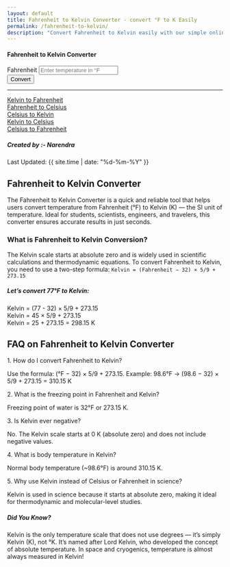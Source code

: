 ```yaml
---
layout: default
title: Fahrenheit to Kelvin Converter - convert °F to K Easily
permalink: /fahrenheit-to-kelvin/
description: "Convert Fahrenheit to Kelvin easily with our simple online tool! Get accurate results in just a few clicks. Start converting now!"
---
```

<div class="container mt-5">
  <div class="row justify-content-center">
    <div class="col-md-6">
      <div class="card shadow-sm">
        <div class="card-header bg-primary text-white text-center">
          <h4>Fahrenheit to Kelvin Converter</h4>
        </div>
        <div class="card-body">
          <form id="converter-form">
            <div class="mb-3">
              <label for="fahrenheitInput" class="form-label">Fahrenheit</label>
              <input type="number" class="form-control" id="fahrenheitInput" placeholder="Enter temperature in °F">
            </div>
            <div class="mb-3 text-center">
              <button type="button" class="btn btn-primary" onclick="convertToKelvin()">Convert</button>
            </div>
            <div class="alert alert-info d-none font-monospace fs-3" id="result"></div>
          </form>
        </div>
      </div>
    </div>
  </div>
</div>

<hr>

<div class="row justify-content-center">
  <div class="col-auto">
    <a class="btn btn-light shadow-sm" href="/kelvin-to-fahrenheit">Kelvin to Fahrenheit</a>
  </div>
  <div class="col-auto">
    <a class="btn btn-light shadow-sm" href="/fahrenheit-to-celsius">Fahrenheit to Celsius</a>
  </div>
  <div class="col-auto">
    <a class="btn btn-light shadow-sm" href="/celsius-to-kelvin">Celsius to Kelvin</a>
  </div>
  <div class="col-auto">
    <a class="btn btn-light shadow-sm" href="/kelvin-to-celsius">Kelvin to Celsius</a>
  </div>
 
  <div class="col-auto">
    <a class="btn btn-light shadow-sm" href="/celsius-to-fahrenheit">Celsius to Fahrenheit</a>
  </div>
</div>

<!-- Article Content -->
 <div class="article-container">
      <div class="d-flex flex-wrap justify-content-between align-items-center mb-4 pb-3 border-bottom">
        <div class="d-flex align-items-center">
          <div class="bg-light p-2 rounded-circle d-flex align-items-center justify-content-center me-3"> <i
              class="fas fa-user text-primary"></i>
          </div>
          <div>
            <h5 class="mb-0">Created by :- Narendra</h5>
          </div>
        </div>
        <div class="text-muted"><i class="fas fa-calendar me-1"></i>Last Updated: {{ site.time | date: "%d-%m-%Y" }} </div>
      </div>
      <!-- What is Section1 -->
      <section class="mb-5">
        <h1>Fahrenheit to Kelvin Converter</h1>
        <p>The Fahrenheit to Kelvin Converter is a quick and reliable tool that helps users convert temperature from Fahrenheit (°F) to Kelvin (K) — the SI unit of temperature. Ideal for students, scientists, engineers, and travelers, this converter ensures accurate results in just seconds.</p>
        <h3>What is Fahrenheit to Kelvin Conversion?</h3>
        <p>The Kelvin scale starts at absolute zero and is widely used in scientific calculations and thermodynamic equations. To convert Fahrenheit to Kelvin, you need to use a two-step formula: <code>Kelvin = (Fahrenheit − 32) × 5/9 + 273.15 </code></p>
        <div class="highlight-box">
          <h5><i class="fas fa-lightbulb text-warning me-2"></i>Let’s convert 77°F to Kelvin:</h5>
          <p class="mb-0"> Kelvin = (77 - 32) × 5/9 + 273.15  <br>Kelvin = 45 × 5/9 + 273.15  <br>Kelvin = 25 + 273.15 = 298.15 K </p>
        </div>
      </section>
 <!-- FAQ Section -->
      <section class="mb-5">
        <h2 class="mb-4">FAQ on Fahrenheit to Kelvin Converter</h2>
        <div class="card mb-3 border-0 bg-light">
          <div class="card-body ">
            <div class="fw-bold text-primary">1. How do I convert Fahrenheit to Kelvin? </div>
            <p class="mb-0">Use the formula: (°F − 32) × 5/9 + 273.15. Example: 98.6°F → (98.6 − 32) × 5/9 + 273.15 = 310.15 K </p>
          </div>
        </div>
        <div class="card mb-3 border-0 bg-light">
          <div class="card-body ">
            <div class="fw-bold text-primary">2. What is the freezing point in Fahrenheit and Kelvin?</div>
            <p class="mb-0">Freezing point of water is 32°F or 273.15 K. </p>
          </div>
        </div>
        <div class="card mb-3 border-0 bg-light">
          <div class="card-body ">
            <div class="fw-bold text-primary">3. Is Kelvin ever negative?</div>
            <p class="mb-0">No. The Kelvin scale starts at 0 K (absolute zero) and does not include negative values. </p>
          </div>
        </div>
        <div class="card mb-3 border-0 bg-light">
          <div class="card-body ">
            <div class="fw-bold text-primary">4. What is body temperature in Kelvin?</div>
            <p class="mb-0">Normal body temperature (~98.6°F) is around 310.15 K. </p>
          </div>
        </div>
        <div class="card mb-3 border-0 bg-light">
          <div class="card-body ">
            <div class="fw-bold text-primary">5. Why use Kelvin instead of Celsius or Fahrenheit in science?</div>
            <p class="mb-0">Kelvin is used in science because it starts at absolute zero, making it ideal for thermodynamic and molecular-level studies. </p>
          </div>
        </div>
        </section>
      <!-- Did You Know? -->
      <div class="card border-0 bg-light mb-2">
        <div class="card-body">
          <h5 class="d-flex align-items-center"><i class="fas fa-info-circle me-3 text-primary"></i>Did You Know? </h5>
          <p class="mb-0">Kelvin is the only temperature scale that does not use degrees — it’s simply Kelvin (K), not °K. It’s named after Lord Kelvin, who developed the concept of absolute temperature. In space and cryogenics, temperature is almost always measured in Kelvin! </p>
        </div>
      </div>
    </div>
  <script src="{{ '/assets/js/fahrenheit-to-kelvin.js' | relative_url }}"></script>